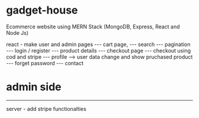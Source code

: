 # gadget-house

Ecommerce website using MERN Stack (MongoDB, Express, React and Node Js)

react - make user and admin pages
--- cart page, 
--- search
--- pagination
--- login / register
--- product details
--- checkout page
--- checkout using cod and stripe
--- profile --> user data change and show pruchased product
--- forget password
--- contact

# admin side
--- 


server - add stripe functionalties
